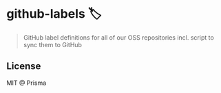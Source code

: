 # github-labels 🏷

> GitHub label definitions for all of our OSS repositories incl. script to sync them to GitHub

## License

MIT @ Prisma
